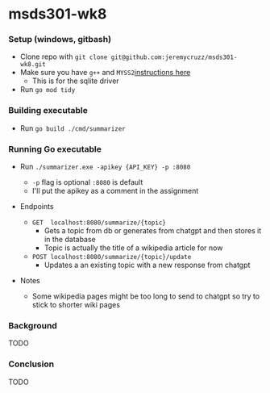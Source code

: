 # msds301-wk8

### Setup (windows, gitbash)
- Clone repo with `git clone git@github.com:jeremycruzz/msds301-wk8.git`
- Make sure you have `g++` and `MYSS2`[instructions here](https://code.visualstudio.com/docs/cpp/config-mingw)
    - This is for the sqlite driver
- Run `go mod tidy`

### Building executable
- Run `go build ./cmd/summarizer`


### Running Go executable
- Run `./summarizer.exe -apikey {API_KEY} -p :8080` 
    - `-p` flag is optional `:8080` is default
    - I'll put the apikey as a comment in the assignment

- Endpoints
    - `GET  localhost:8080/summarize/{topic}`
        - Gets a topic from db or generates from chatgpt and then stores it in the database
        - Topic is actually the title of a wikipedia article for now
    - `POST localhost:8080/summarize/{topic}/update`
        - Updates a an existing topic with a new response from chatgpt

- Notes
    - Some wikipedia pages might be too long to send to chatgpt so try to stick to shorter wiki pages
### Background

TODO

### Conclusion

TODO


